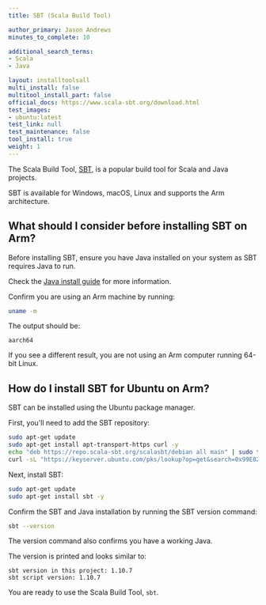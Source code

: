 ```yaml
---
title: SBT (Scala Build Tool)

author_primary: Jason Andrews
minutes_to_complete: 10

additional_search_terms:
- Scala
- Java

layout: installtoolsall
multi_install: false
multitool_install_part: false
official_docs: https://www.scala-sbt.org/download.html
test_images:
- ubuntu:latest
test_link: null
test_maintenance: false
tool_install: true
weight: 1
---
```


The Scala Build Tool, [SBT](https://www.scala-sbt.org/), is a popular build tool for Scala and Java projects.

SBT is available for Windows, macOS, Linux and supports the Arm architecture.

## What should I consider before installing SBT on Arm?

Before installing SBT, ensure you have Java installed on your system as SBT requires Java to run.

Check the [Java install guide](/install-guides/java/) for more information.

Confirm you are using an Arm machine by running:

```bash
uname -m
```

The output should be:
```output
aarch64
```

If you see a different result, you are not using an Arm computer running 64-bit Linux.

## How do I install SBT for Ubuntu on Arm?

SBT can be installed using the Ubuntu package manager. 

First, you'll need to add the SBT repository:

```bash
sudo apt-get update
sudo apt-get install apt-transport-https curl -y
echo "deb https://repo.scala-sbt.org/scalasbt/debian all main" | sudo tee /etc/apt/sources.list.d/sbt.list
curl -sL "https://keyserver.ubuntu.com/pks/lookup?op=get&search=0x99E82A75642AC823" | sudo apt-key add
```

Next, install SBT:

```bash
sudo apt-get update
sudo apt-get install sbt -y
```

Confirm the SBT and Java installation by running the SBT version command:

```bash
sbt --version
```

The version command also confirms you have a working Java. 

The version is printed and looks similar to:

```output
sbt version in this project: 1.10.7
sbt script version: 1.10.7
```

You are ready to use the Scala Build Tool, `sbt`.

